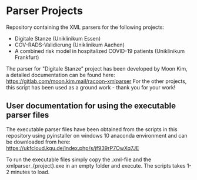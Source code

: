 # Parser Projects
Repository containing the XML parsers for the following projects:

* Digitale Stanze (Uniklinikum Essen)
* COV-RADS-Validierung (Uniklinikum Aachen)
* A combined risk model in hospitalized COVID-19 patients (Uniklinikum Frankfurt)

The parser for "Digitale Stanze" project has been developed by Moon Kim, a detailed documentation can be found here: https://gitlab.com/moon.kim.mail/racoon-xmlparser
For the other projects, this script has been used as a ground work - thank you for your work!

## User documentation for using the executable parser files

The executable parser files have been obtained from the scripts in this repository using pyinstaller on windows 10 anaconda environment and can be downloaded from here: https://ukfcloud.kgu.de/index.php/s/jf939rP7OwXq7JE

To run the executable files simply copy the .xml-file and the xmlparser_{project}.exe in an empty folder and execute. The scripts takes 1-2 minutes to load.
